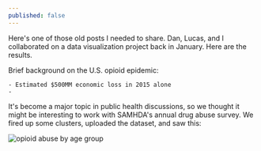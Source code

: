 ```yaml
---
published: false
---
```

Here's one of those old posts I needed to share. Dan, Lucas, and I collaborated on a data visualization project back in January. Here are the results.

Brief background on the U.S. opioid epidemic:

	- Estimated $500MM economic loss in 2015 alone
    - 

It's become a major topic in public health discussions, so we thought it might be interesting to work with SAMHDA's annual drug abuse survey. We fired up some clusters, uploaded the dataset, and saw this:

![opioid abuse by age group]({{site.baseurl}}/_posts/age-opioid.png)
